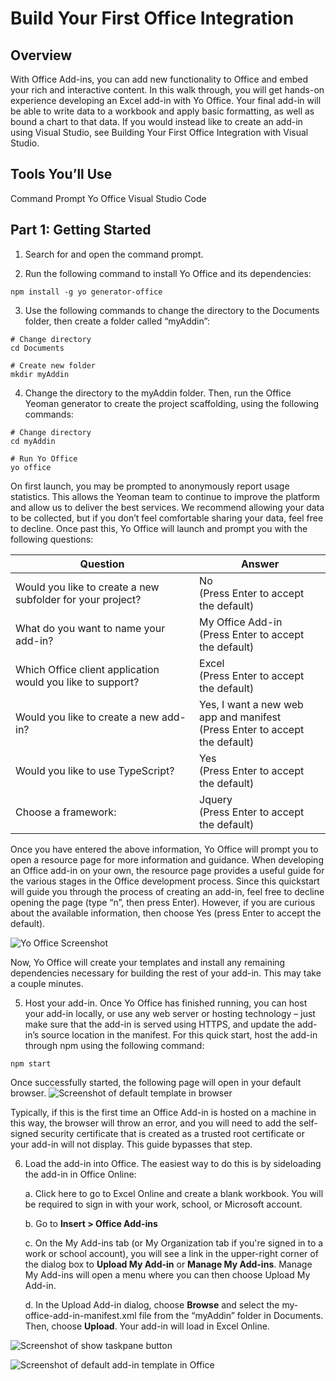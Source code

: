 # Build Your First Office Integration

## Overview
With Office Add-ins, you can add new functionality to Office and embed your rich and interactive content. In this walk through, you will get hands-on experience developing an Excel add-in with Yo Office. Your final add-in will be able to write data to a workbook and apply basic formatting, as well as bound a chart to that data. If you would instead like to create an add-in using Visual Studio, see Building Your First Office Integration with Visual Studio.

## Tools You’ll Use
Command Prompt
Yo Office
Visual Studio Code

## Part 1: Getting Started

1.	Search for and open the command prompt. 
![]() 

2.	Run the following command to install Yo Office and its dependencies: 
```
npm install -g yo generator-office
```
 
3.	Use the following commands to change the directory to the Documents folder, then create a folder called “myAddin”:
```
# Change directory
cd Documents

# Create new folder
mkdir myAddin
```
 
4.	Change the directory to the myAddin folder. Then, run the Office Yeoman generator to create the project scaffolding, using the following commands: 

 ```
 # Change directory
 cd myAddin
 
 # Run Yo Office
 yo office
 ```
 
  On first launch, you may be prompted to anonymously report usage statistics. This allows the Yeoman team to continue to improve the platform and allow us to deliver the best services. We recommend allowing your data to be collected, but if you don’t feel comfortable sharing your data, feel free to decline. Once past this, Yo Office will launch and prompt you with the following questions: 
  
  |Question|Answer|
  |-|-|
  |Would you like to create a new subfolder for your project?|No <br> (Press Enter to accept the default)|
  |What do you want to name your add-in?|My Office Add-in <br> (Press Enter to accept the default)|
  |Which Office client application would you like to support?|Excel <br> (Press Enter to accept the default)|
  |Would you like to create a new add-in?|Yes, I want a new web app and manifest <br> (Press Enter to accept the default)|
  |Would you like to use TypeScript?|Yes <br> (Press Enter to accept the default)|
  |Choose a framework:|Jquery <br> (Press Enter to accept the default)|
 
  Once you have entered the above information, Yo Office will prompt you to open a resource page for more information and guidance. When developing an Office add-in on your own, the resource page provides a useful guide for the various stages in the Office development process. Since this quickstart will guide you through the process of creating an add-in, feel free to decline opening the page (type “n”, then press Enter). However, if you are curious about the available information, then choose Yes (press Enter to accept the default).
  
  ![Yo Office Screenshot]()

 
  Now, Yo Office will create your templates and install any remaining dependencies necessary for building the rest of your add-in. This may take a couple minutes. 

5.	Host your add-in. Once Yo Office has finished running, you can host your add-in locally, or use any web server or hosting technology – just make sure that the add-in is served using HTTPS, and update the add-in’s source location in the manifest. For this quick start, host the add-in through npm using the following command:
```
npm start
```
  
 Once successfully started, the following page will open in your default browser.
![Screenshot of default template in browser]()

Typically, if this is the first time an Office Add-in is hosted on a machine in this way, the browser will throw an error, and you will need to add the self-signed security certificate that is created as a trusted root certificate or your add-in will not display. This guide bypasses that step.

6.	Load the add-in into Office. The easiest way to do this is by sideloading the add-in in Office Online:
  
    a.	Click here to go to Excel Online and create a blank workbook. You will be required to sign in with your work, school, or Microsoft account.
  
    b.	Go to **Insert > Office Add-ins**
  
    c.	On the My Add-ins tab (or My Organization tab if you're signed in to a work or school account), you will see a link in the upper-right corner of the dialog box to **Upload My Add-in** or **Manage My Add-ins**. Manage My Add-ins will open a menu where you can then choose Upload My Add-in.
  
    d.	In the Upload Add-in dialog, choose **Browse** and select the my-office-add-in-manifest.xml file from the “myAddin” folder in Documents. Then, choose **Upload**. Your add-in will load in Excel Online.

![Screenshot of show taskpane button]()

![Screenshot of default add-in template in Office]()


